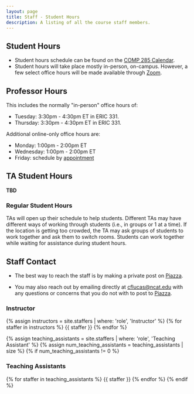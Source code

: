 ```yaml
---
layout: page
title: Staff - Student Hours
description: A listing of all the course staff members.
---
```


## Student Hours

- Student hours schedule can be found on the [COMP 285 Calendar](https://calendar.google.com/calendar/u/0/embed?src=q28b585afss5ag6t7793nc16l4@group.calendar.google.com&ctz=America/New_York).
- Student hours will take place mostly in-person, on-campus. However, a few select office hours will be made available through [Zoom](https://ncat.zoom.us/j/9728635650).

## Professor Hours

This includes the normally "in-person" office hours of:

- Tuesday: 3:30pm - 4:30pm ET in ERIC 331.
- Thursday: 3:30pm - 4:30pm ET in ERIC 331.

Additional online-only office hours are:

- Monday: 1:00pm - 2:00pm ET
- Wednesday: 1:00pm - 2:00pm ET 
- Friday: schedule by [appointment](https://calendly.com/cflucas-ncat/office-hours-1-1)


## TA Student Hours

**TBD**


### Regular Student Hours
TAs will open up their schedule to help students. Different TAs may have different ways of working through students (i.e., in groups or 1 at a time). If the location is getting too crowded, the TA may ask groups of students to work together and ask them to switch rooms. Students can work together while waiting for assistance during student hours.

## Staff Contact

- The best way to reach the staff is by making a private post on [Piazza](https://piazza.com/ncat/fall2022/comp285).

- You may also reach out by emailing directly at [cflucas@ncat.edu](mailto:cflucas@ncat.edu) with any questions or concerns that you do not with to post to [Piazza](https://piazza.com/ncat/fall2022/comp285).

### Instructor

{% assign instructors = site.staffers | where: 'role', 'Instructor' %}
{% for staffer in instructors %}
{{ staffer }}
{% endfor %}

{% assign teaching_assistants = site.staffers | where: 'role', 'Teaching Assistant' %}
{% assign num_teaching_assistants = teaching_assistants | size %}
{% if num_teaching_assistants != 0 %}

### Teaching Assistants

{% for staffer in teaching_assistants %}
{{ staffer }}
{% endfor %}
{% endif %}
